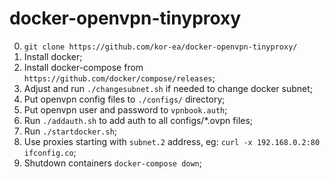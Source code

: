 # docker-openvpn-tinyproxy
0. `git clone https://github.com/kor-ea/docker-openvpn-tinyproxy/`
1. Install docker;
2. Install docker-compose from `https://github.com/docker/compose/releases`;
3. Adjust and run `./changesubnet.sh` if needed to change docker subnet;
4. Put openvpn config files to `./configs/` directory;
5. Put openvpn user and password to `vpnbook.auth`;
6. Run `./addauth.sh` to add auth to all configs/*.ovpn files;
7. Run `./startdocker.sh`;
8. Use proxies starting with `subnet.2` address, eg: `curl -x 192.168.0.2:80 ifconfig.co`;
9. Shutdown containers `docker-compose down`;
